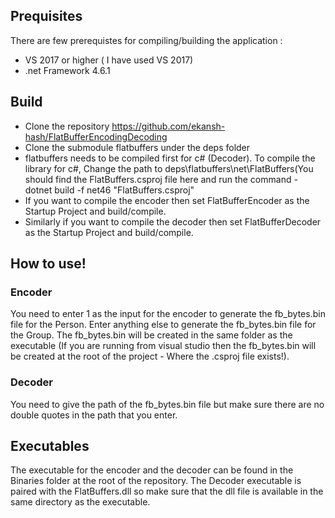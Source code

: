 ## Prequisites

There are few prerequistes for compiling/building the application :

* VS 2017 or higher ( I have used VS 2017)
* .net Framework 4.6.1

## Build

* Clone the repository https://github.com/ekansh-hash/FlatBufferEncodingDecoding
* Clone the submodule flatbuffers under the deps folder
* flatbuffers needs to be compiled first for c# (Decoder). To compile the library for c#, Change the path to deps\flatbuffers\net\FlatBuffers(You should find the FlatBuffers.csproj file here and run the command - dotnet build -f net46 "FlatBuffers.csproj"
* If you want to compile the encoder then set FlatBufferEncoder as the Startup Project and build/compile.
* Similarly if you want to compile the decoder then set FlatBufferDecoder as the Startup Project and build/compile.

## How to use!

  ### Encoder

  You need to enter 1 as the input for the encoder to generate the fb_bytes.bin file for the Person. Enter anything else to generate the fb_bytes.bin file for the Group.
  The fb_bytes.bin will be created in the same folder as the executable (If you are running from visual studio then the fb_bytes.bin will be created at the root of the project - Where the .csproj file exists!).

  ### Decoder

  You need to give the path of the fb_bytes.bin file but make sure there are no double quotes in the path that you enter.

  
  
## Executables

The executable for the encoder and the decoder can be found in the Binaries folder at the root of the repository.
The Decoder executable is paired with the FlatBuffers.dll so make sure that the dll file is available in the same directory as the executable.